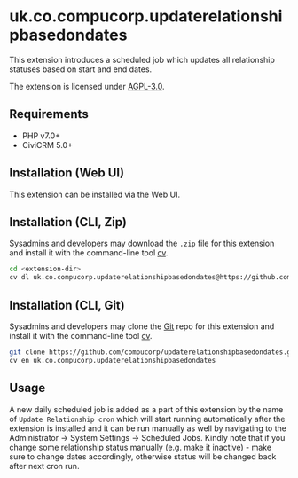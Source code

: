 # uk.co.compucorp.updaterelationshipbasedondates

This extension introduces a scheduled job which updates all relationship statuses based on start and end dates.

The extension is licensed under [AGPL-3.0](LICENSE.txt).

## Requirements

* PHP v7.0+
* CiviCRM 5.0+

## Installation (Web UI)

This extension can be installed via the Web UI.

## Installation (CLI, Zip)

Sysadmins and developers may download the `.zip` file for this extension and
install it with the command-line tool [cv](https://github.com/civicrm/cv).

```bash
cd <extension-dir>
cv dl uk.co.compucorp.updaterelationshipbasedondates@https://github.com/compucorp/updaterelationshipbasedondates/archive/master.zip
```

## Installation (CLI, Git)

Sysadmins and developers may clone the [Git](https://en.wikipedia.org/wiki/Git) repo for this extension and
install it with the command-line tool [cv](https://github.com/civicrm/cv).

```bash
git clone https://github.com/compucorp/updaterelationshipbasedondates.git
cv en uk.co.compucorp.updaterelationshipbasedondates
```

## Usage

A new daily scheduled job is added as a part of this extension by the name of `Update Relationship cron` which will start running automatically after the extension is installed and it can be run manually as well by navigating to the Administrator -> System Settings -> Scheduled Jobs. Kindly note that if you change some relationship status manually (e.g. make it inactive) - make sure to change dates accordingly, otherwise status will be changed back after next cron run.
